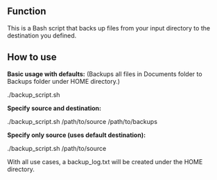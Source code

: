 ## Function
This is a Bash script that backs up files from your input directory to the destination you defined.

## How to use
**Basic usage with defaults:** (Backups all files in Documents folder to Backups folder under HOME directory.)

./backup_script.sh

**Specify source and destination:**

./backup_script.sh /path/to/source /path/to/backups

**Specify only source (uses default destination):**

./backup_script.sh /path/to/source

With all use cases, a backup_log.txt will be created under the HOME directory.
